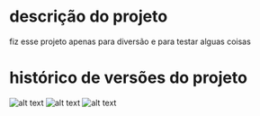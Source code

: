 # descrição do projeto

fiz esse projeto apenas para diversão e para testar alguas coisas

# histórico de versões do projeto
![alt text](versões/version1.png)
![alt text](versões/version2.png)
![alt text](versões/version3.png)
